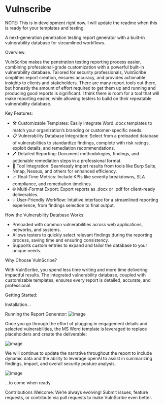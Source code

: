 # Vulnscribe
NOTE: This is in development right now. I will update the readme when this is ready for your templates and testing.

A next-generation penetration testing report generator with a built-in vulnerability database for streamlined workflows.

Overview:

VulnScribe makes the penetration testing reporting process easier, combining professional-grade customization with a powerful built-in vulnerability database. Tailored for security professionals, VulnScribe simplifies report creation, ensures accuracy, and provides actionable insights to clients and stakeholders. There are many report tools out there, but honestly the amount of effort required to get them up and running and producing good reports is significant. I think there is room for a tool that will make reporting easier, while allowing testers to build on their repeatable vulnerability database.

Key Features:

* 🛠 Customizable Templates: Easily integrate Word .docx templates to match your organization’s branding or customer-specific needs.
* 📋 Vulnerability Database Integration: Select from a preloaded database of vulnerabilities to standardize findings, complete with risk ratings, exploit details, and remediation recommendations.
* 🖊 Detailed Reporting: Document methodologies, findings, and actionable remediation steps in a professional format.
* 🔄 Tool Integration: Seamlessly import results from tools like Burp Suite, Nmap, Nessus, and others for enhanced efficiency.
* 📈 Real-Time Metrics: Include KPIs like severity breakdowns, SLA compliance, and remediation timelines.
* 🌐 Multi-Format Export: Export reports as .docx or .pdf for client-ready deliverables.
* 💡 User-Friendly Workflow: Intuitive interface for a streamlined reporting experience, from findings selection to final output.

How the Vulnerability Database Works:

* Preloaded with common vulnerabilities across web applications, networks, and systems.
* Allows testers to quickly select relevant findings during the reporting process, saving time and ensuring consistency.
* Supports custom entries to expand and tailor the database to your unique needs.

Why Choose VulnScribe?

With VulnScribe, you spend less time writing and more time delivering impactful results. The integrated vulnerability database, coupled with customizable templates, ensures every report is detailed, accurate, and professional.

Getting Started:

Installation...

Running the Report Generator:
![image](https://github.com/user-attachments/assets/9a9e14bc-846f-4a0d-a46d-e2f06f33e21a)

Once you go through the effort of plugging in engagement details and selected vulnerabilities, the MS Word template is leveraged to replace placeholders and create the deliverable:

![image](https://github.com/user-attachments/assets/64140eea-3ed6-4218-ae2f-9bd0b16e23a8)

We will continue to update the narrative throughout the report to include dynamic data and the ability to leverage openAI to assist in summarizing findings, impact, and overall security posture analysis.

![image](https://github.com/user-attachments/assets/a0efe35a-42af-40e5-8797-58a9f0b0fa9f)


...to come when ready

Contributions Welcome:
We’re always evolving! Submit issues, feature requests, or contribute via pull requests to make VulnScribe even better.
